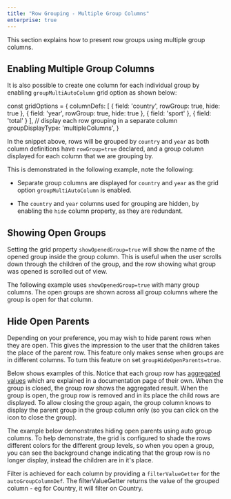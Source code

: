 ```yaml
---
title: "Row Grouping - Multiple Group Columns"
enterprise: true
---
```

This section explains how to present row groups using multiple group columns.

<image-caption src="grouping-multiple-group-columns/resources/multiple-group-columns.png" alt="Multiple Group Columns" centered="true"></image-caption>

## Enabling Multiple Group Columns

It is also possible to create one column for each individual group by enabling `groupMultiAutoColumn` grid option as
shown below:

<snippet spaceBetweenProperties="true" inlineReactProperties="true">
const gridOptions = {
    columnDefs: [
        { field: 'country', rowGroup: true, hide: true },
        { field: 'year', rowGroup: true, hide: true },
        { field: 'sport' },
        { field: 'total' }
    ],
    // display each row grouping in a separate column
    groupDisplayType: 'multipleColumns',
}
</snippet>

In the snippet above, rows will be grouped by `country` and `year` as both column definitions have `rowGroup=true`
declared, and a group column displayed for each column that we are grouping by.

This is demonstrated in the following example, note the following:

- Separate group columns are displayed for `country` and `year` as the grid option `groupMultiAutoColumn` is enabled.

- The `country` and `year` columns used for grouping are hidden, by enabling the `hide` column property, as they are redundant.

<grid-example title='Multiple Group Columns' name='multiple-group-columns' type='generated' options='{ "enterprise": true, "exampleHeight": 515, "modules": ["clientside", "rowgrouping"] }'></grid-example>

## Showing Open Groups

Setting the grid property `showOpenedGroup=true` will show the name of the opened group inside the group column.
This is useful when the user scrolls down through the children of the group, and the row showing what group
was opened is scrolled out of view.

The following example uses `showOpenedGroup=true` with many group columns. The open groups are shown across all
group columns where the group is open for that column.

<grid-example title='Show Opened Groups Many Columns' name='show-opened-groups-many-columns' type='generated' options='{ "enterprise": true, "exampleHeight": 515, "modules": ["clientside", "rowgrouping"] }'></grid-example>

## Hide Open Parents

Depending on your preference, you may wish to hide parent rows when they are open. This gives the impression to the user that the children takes the place of the parent row. This feature only makes sense when groups are in different columns. To turn this feature on set `groupHideOpenParents=true`.

Below shows examples of this. Notice that each group row has [aggregated values](/aggregation/) which are explained in a documentation page of their own. When the group is closed, the group row shows the aggregated result. When the group is open, the group row is removed and in its place the child rows are displayed. To allow closing the group again, the group column knows to display the parent group in the group column only (so you can click on the icon to close the group).

The example below demonstrates hiding open parents using auto group columns. To help demonstrate, the grid is configured to shade the rows different colors for the different group levels, so when you open a group, you can see the background change indicating that the group row is no longer display, instead the children are in it's place.

Filter is achieved for each column by providing a `filterValueGetter` for the `autoGroupColumnDef`. The filterValueGetter returns the value of the grouped column - eg for Country, it will filter on Country.

<grid-example title='Hide Open Parents' name='hide-open-parents' type='generated' options='{ "enterprise": true, "exampleHeight": 515, "modules": ["clientside", "rowgrouping", "menu", "columnpanel", "setfilter"] }'></grid-example>

